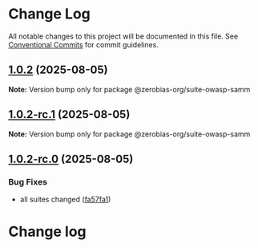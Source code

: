 # Change Log

All notable changes to this project will be documented in this file.
See [Conventional Commits](https://conventionalcommits.org) for commit guidelines.

## [1.0.2](https://github.com/zerobias-org/suite/compare/@zerobias-org/suite-owasp-samm@1.0.2-rc.1...@zerobias-org/suite-owasp-samm@1.0.2) (2025-08-05)

**Note:** Version bump only for package @zerobias-org/suite-owasp-samm





## [1.0.2-rc.1](https://github.com/zerobias-org/suite/compare/@zerobias-org/suite-owasp-samm@1.0.2-rc.0...@zerobias-org/suite-owasp-samm@1.0.2-rc.1) (2025-08-05)

**Note:** Version bump only for package @zerobias-org/suite-owasp-samm





## [1.0.2-rc.0](https://github.com/zerobias-org/suite/compare/@zerobias-org/suite-owasp-samm@1.0.1...@zerobias-org/suite-owasp-samm@1.0.2-rc.0) (2025-08-05)


### Bug Fixes

* all suites changed ([fa57fa1](https://github.com/zerobias-org/suite/commit/fa57fa1af7628003297df46b2d7740fe95bd2666))





# Change log
